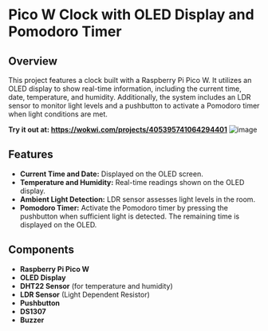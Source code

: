 # Pico W Clock with OLED Display and Pomodoro Timer

## Overview

This project features a clock built with a Raspberry Pi Pico W. It utilizes an OLED display to show real-time information, including the current time, date, temperature, and humidity. Additionally, the system includes an LDR sensor to monitor light levels and a pushbutton to activate a Pomodoro timer when light conditions are met.

**Try it out at: https://wokwi.com/projects/405395741064294401**
![image](https://github.com/user-attachments/assets/f2f0e83c-eab3-49fe-861b-642a6931525d)

## Features

- **Current Time and Date:** Displayed on the OLED screen.
- **Temperature and Humidity:** Real-time readings shown on the OLED display.
- **Ambient Light Detection:** LDR sensor assesses light levels in the room.
- **Pomodoro Timer:** Activate the Pomodoro timer by pressing the pushbutton when sufficient light is detected. The remaining time is displayed on the OLED.

## Components

- **Raspberry Pi Pico W**
- **OLED Display**
- **DHT22 Sensor** (for temperature and humidity)
- **LDR Sensor** (Light Dependent Resistor)
- **Pushbutton**
- **DS1307**
- **Buzzer**
